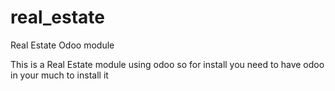 # real_estate
Real Estate Odoo module

  This is a Real Estate module using odoo so for install you need to have odoo in your much to install it
